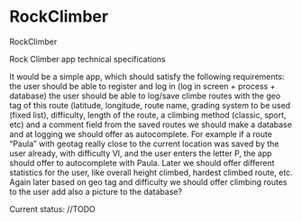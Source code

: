 # RockClimber
RockClimber

Rock Climber app technical specifications

It would be a simple app, which should satisfy the following requirements:
the user should be able to register and log in (log in screen + process + database)
the user should be able to log/save climbe routes with the geo tag of this route (latitude, longitude, route name, grading system to be used (fixed list), difficulty, length of the route, a climbing method (classic, sport, etc) and a comment field
from the saved routes we should make a database and at logging we should offer as autocomplete. For example if a route “Paula” with geotag really close to the current location was saved by the user already, with difficulty VI, and the user enters the letter P, the app should offer to autocomplete with Paula.
Later we should offer different statistics for the user, like overall height climbed, hardest climbed route, etc.
Again later based on geo tag and difficulty we should offer climbing routes to the user
add also a picture to the database?

Current status:
//TODO

